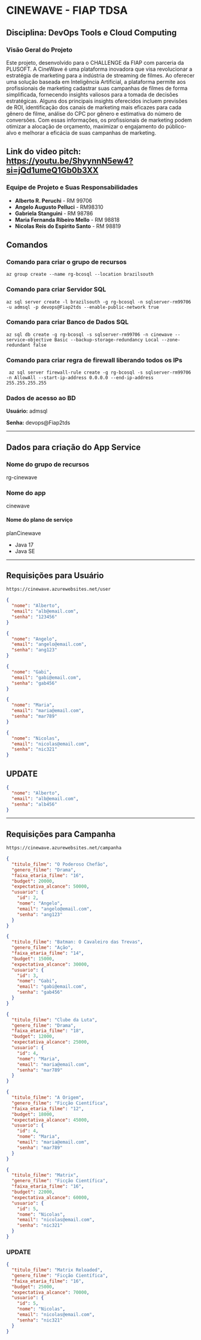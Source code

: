# CINEWAVE - FIAP TDSA
## Disciplina: DevOps Tools e Cloud Computing

### Visão Geral do Projeto

Este projeto, desenvolvido para o CHALLENGE da FIAP com parceria da PLUSOFT. A CineWave é uma plataforma inovadora que visa revolucionar a estratégia de marketing para a indústria de streaming de filmes. Ao oferecer uma solução baseada em Inteligência Artificial, a plataforma permite aos profissionais de marketing cadastrar suas campanhas de filmes de forma simplificada, fornecendo insights valiosos para a tomada de decisões estratégicas. Alguns dos principais insights oferecidos incluem previsões de ROI, identificação dos canais de marketing mais eficazes para cada gênero de filme, análise do CPC por gênero e estimativa do número de conversões. Com essas informações, os profissionais de marketing podem otimizar a alocação de orçamento, maximizar o engajamento do público-alvo e melhorar a eficácia de suas campanhas de marketing.

## Link do video pitch: https://youtu.be/ShyynnN5ew4?si=jQd1umeQ1Gb0b3XX

### Equipe de Projeto e Suas Responsabilidades

- **Alberto R. Peruchi** - RM 99706
- **Angelo Augusto Pelluci** - RM98310 
- **Gabriela Stanguini** - RM 98786
- **Maria Fernanda Ribeiro Mello** - RM 98818
- **Nicolas Reis do Espirito Santo** - RM 98819

## Comandos

### Comando para criar o grupo de recursos

``` az group create --name rg-bcosql --location brazilsouth ```


### Comando para criar Servidor SQL
``` az sql server create -l brazilsouth -g rg-bcosql -n sqlserver-rm99706 -u admsql -p devops@Fiap2tds --enable-public-network true ```

### Comando para criar Banco de Dados SQL
``` az sql db create -g rg-bcosql -s sqlserver-rm99706 -n cinewave --service-objective Basic --backup-storage-redundancy Local --zone-redundant false ``` 

### Comando para criar regra de firewall liberando todos os IPs
``` az sql server firewall-rule create -g rg-bcosql -s sqlserver-rm99706 -n AllowAll --start-ip-address 0.0.0.0 --end-ip-address 255.255.255.255``` 

### Dados de acesso ao BD
**Usuário:** 
admsql

**Senha:**
devops@Fiap2tds

___
## Dados para criação do App Service

### Nome do grupo de recursos
rg-cinewave

### Nome do app
cinewave

#### Nome do plano de serviço
planCinewave

- Java 17 
- Java SE

____
## Requisições para Usuário
```bash
https://cinewave.azurewebsites.net/user
```

```json
{
  "nome": "Alberto",
  "email": "alb@email.com",
  "senha": "123456"
}
```
```json
{
  "nome": "Angelo",
  "email": "angelo@email.com",
  "senha": "ang123"
}
```
```json
{
  "nome": "Gabi",
  "email": "gabi@email.com",
  "senha": "gab456"
}
```
```json
{
  "nome": "Maria",
  "email": "maria@email.com",
  "senha": "mar789"
}
```
```json
{
  "nome": "Nicolas",
  "email": "nicolas@email.com",
  "senha": "nic321"
}
```

## UPDATE 
```json
{
  "nome": "Alberto",
  "email": "alb@email.com",
  "senha": "alb456"
}
```
___

## Requisições para Campanha
```bash
https://cinewave.azurewebsites.net/campanha
```

```json
{
  "titulo_filme": "O Poderoso Chefão",
  "genero_filme": "Drama",
  "faixa_etaria_filme": "16",
  "budget": 20000,
  "expectativa_alcance": 50000,
  "usuario": {
    "id": 2,
    "nome": "Angelo",
    "email": "angelo@email.com",
    "senha": "ang123"
  }
}
```
```json
{
  "titulo_filme": "Batman: O Cavaleiro das Trevas",
  "genero_filme": "Ação",
  "faixa_etaria_filme": "14",
  "budget": 15000,
  "expectativa_alcance": 30000,
  "usuario": {
    "id": 3,
    "nome": "Gabi",
    "email": "gabi@email.com",
    "senha": "gab456"
  }
}
```
```json
{
  "titulo_filme": "Clube da Luta",
  "genero_filme": "Drama",
  "faixa_etaria_filme": "18",
  "budget": 12000,
  "expectativa_alcance": 25000,
  "usuario": {
    "id": 4,
    "nome": "Maria",
    "email": "maria@email.com",
    "senha": "mar789"
  }
}
```
```json
{
  "titulo_filme": "A Origem",
  "genero_filme": "Ficção Científica",
  "faixa_etaria_filme": "12",
  "budget": 18000,
  "expectativa_alcance": 45000,
  "usuario": {
    "id": 4,
    "nome": "Maria",
    "email": "maria@email.com",
    "senha": "mar789"
  }
}
```
```json
{
  "titulo_filme": "Matrix",
  "genero_filme": "Ficção Científica",
  "faixa_etaria_filme": "16",
  "budget": 22000,
  "expectativa_alcance": 60000,
  "usuario": {
    "id": 5,
    "nome": "Nicolas",
    "email": "nicolas@email.com",
    "senha": "nic321"
  }
}
```

### UPDATE
```json
{
  "titulo_filme": "Matrix Reloaded",
  "genero_filme": "Ficção Científica",
  "faixa_etaria_filme": "16",
  "budget": 25000,
  "expectativa_alcance": 70000,
  "usuario": {
    "id": 5,
    "nome": "Nicolas",
    "email": "nicolas@email.com",
    "senha": "nic321"
  }
}
````
